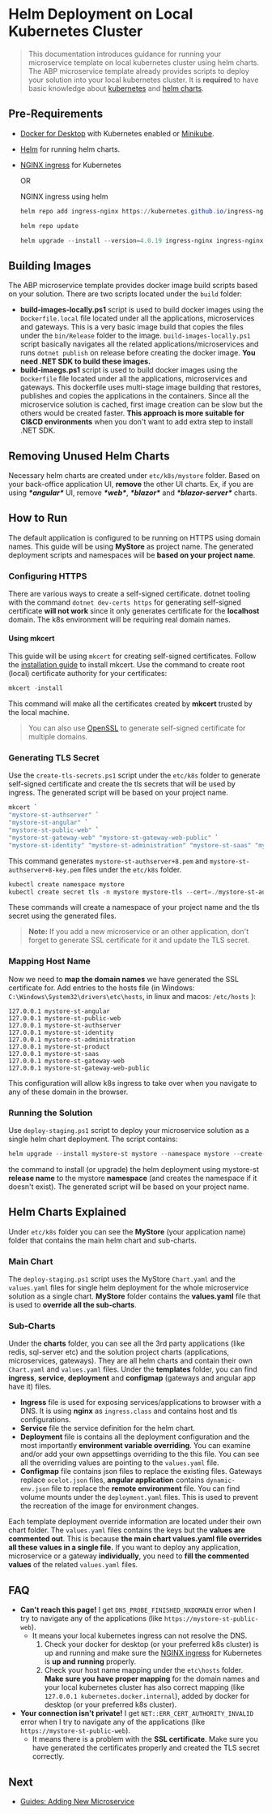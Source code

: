 # Helm Deployment on Local Kubernetes Cluster

> This documentation introduces guidance for running your microservice template on local kubernetes cluster using helm charts. The ABP microservice template already provides scripts to deploy your solution into your local kubernetes cluster. It is **required** to have basic knowledge about [kubernetes](https://kubernetes.io/) and [helm charts](https://helm.sh/). 

##  Pre-Requirements

- [Docker for Desktop](https://www.docker.com/products/docker-desktop/) with Kubernetes enabled or [Minikube](https://minikube.sigs.k8s.io/docs/start/).
- [Helm](https://helm.sh/docs/intro/install/) for running helm charts.

- [NGINX ingress](https://kubernetes.github.io/ingress-nginx/deploy/) for Kubernetes

    OR

    NGINX ingress using helm

  ```powershell
  helm repo add ingress-nginx https://kubernetes.github.io/ingress-nginx
  
  helm repo update
  
  helm upgrade --install --version=4.0.19 ingress-nginx ingress-nginx/ingress-nginx
  ```


## Building Images

The ABP microservice template provides docker image build scripts based on your solution. There are two scripts located under the `build` folder:

- **build-images-locally.ps1** script is used to build docker images using the `Dockerfile.local` file located under all the applications, microservices and gateways. This is a very basic image build that copies the files under the `bin/Release` folder to the image. `build-images-locally.ps1` script basically navigates all the related applications/microservices and runs `dotnet publish` on release before creating the docker image. **You need .NET SDK to build these images.**
- **build-imaegs.ps1** script is used to build docker images using the `Dockerfile` file located under all the applications, microservices and gateways. This dockerfile uses multi-stage image building that restores, publishes and copies the applications in the containers. Since all the microservice solution is cached, first image creation can be slow but the others would be created faster. **This approach is more suitable for CI&CD environments** when you don't want to add extra step to install .NET SDK.

## Removing Unused Helm Charts

Necessary helm charts are created under `etc/k8s/mystore` folder. Based on your back-office application UI, **remove** the other UI charts. Ex, if you are using ***\*angular\**** UI, remove ***\*web\****, ***\*blazor\**** and ***\*blazor-server\**** charts.

## How to Run

The default application is configured to be running on HTTPS using domain names. This guide will be using **MyStore** as project name. The generated deployment scripts and namespaces will be **based on your project name**.

### Configuring HTTPS

There are various ways to create a self-signed certificate. dotnet tooling with the command `dotnet dev-certs https` for generating self-signed certificate **will not work** since it only generates certificate for the **localhost** domain. The k8s environment will be requiring real domain names. 

#### Using mkcert

This guide will be using `mkcert` for creating self-signed certificates. Follow the [installation guide](https://github.com/FiloSottile/mkcert#installation) to install mkcert. Use the command to create root (local) certificate authority for your certificates:

```powershell
mkcert -install
```

This command will make all the certificates created by **mkcert** trusted by the local machine.

> You can also use [OpenSSL](https://www.openssl.org/) to generate self-signed certificate for multiple domains. 

### Generating TLS Secret

Use the `create-tls-secrets.ps1` script under the `etc/k8s` folder to generate self-signed certificate and create the tls secrets that will be used by ingress. The generated script will be based on your project name.

```powershell
mkcert `
"mystore-st-authserver" `
"mystore-st-angular" `
"mystore-st-public-web" `
"mystore-st-gateway-web" "mystore-st-gateway-web-public" `
"mystore-st-identity" "mystore-st-administration" "mystore-st-saas" "mystore-st-product" 
```

This command generates `mystore-st-authserver+8.pem` and `mystore-st-authserver+8-key.pem` files under the `etc/k8s` folder.

```powershell
kubectl create namespace mystore
kubectl create secret tls -n mystore mystore-tls --cert=./mystore-st-authserver+8.pem  --key=./mystore-st-authserver+8-key.pem
```

These commands will create a namespace of your project name and the tls secret using the generated files.

> **Note:** If you add a new microservice or an other application, don't forget to generate SSL certificate for it and update the TLS secret.

### Mapping Host Name

Now we need to **map the domain names** we have generated the SSL certificate for. Add entries to the hosts file (in Windows: `C:\Windows\System32\drivers\etc\hosts`, in linux and macos: `/etc/hosts` ):

```
127.0.0.1 mystore-st-angular
127.0.0.1 mystore-st-public-web
127.0.0.1 mystore-st-authserver
127.0.0.1 mystore-st-identity
127.0.0.1 mystore-st-administration
127.0.0.1 mystore-st-product
127.0.0.1 mystore-st-saas
127.0.0.1 mystore-st-gateway-web
127.0.0.1 mystore-st-gateway-web-public
```

This configuration will allow k8s ingress to take over when you navigate to any of these domain in the browser.

### Running the Solution

Use `deploy-staging.ps1` script to deploy your microservice solution as a single helm chart deployment. The script contains:
```powershell
helm upgrade --install mystore-st mystore --namespace mystore --create-namespace
```

the command to install (or upgrade) the helm deployment using mystore-st **release name** to the mystore **namespace** (and creates the namespace if it doesn't exist). The generated script will be based on your project name.

## Helm Charts Explained

Under `etc/k8s` folder you can see the **MyStore** (your application name) folder that contains the main helm chart and sub-charts. 

### Main Chart

The `deploy-staging.ps1` script uses the MyStore `Chart.yaml` and the `values.yaml` files for single helm deployment for the whole microservice solution as a single chart. **MyStore** folder contains the **values.yaml** file that is used to **override all the sub-charts**.

### Sub-Charts

Under the **charts** folder, you can see all the 3rd party applications (like redis, sql-server etc) and the solution project charts (applications, microservices, gateways). They are all helm charts and contain their own `Chart.yaml` and `values.yaml` files. Under the **templates** folder, you can find **ingress**, **service**, **deployment** and **configmap** (gateways and angular app have it) files.

- **Ingress** file is used for exposing services/applications to browser with a DNS. It is using **nginx** as `ingress.class` and contains host and tls configurations. 
- **Service** file the service definition for the helm chart.
- **Deployment** file is contains all the deployment configuration and the most importantly **environment variable overriding**. You can examine and/or add your own appsettings overriding to the this file. You can see all the overriding values are pointing to the `values.yaml` file.
- **Configmap** file contains json files to replace the existing files. Gateways replace `ocelot.json` files, **angular application** contains `dynamic-env.json` file to replace the **remote environment** file. You can find volume mounts under the `deployment.yaml` files. This is used to prevent the recreation of the image for environment changes. 

Each template deployment override information are located under their own chart folder. The `values.yaml` files contains the keys but the **values are commented out**. This is because **the main chart values.yaml file overrides all these values in a single file.** If you want to deploy any application, microservice or a gateway **individually**, you need to **fill the commented values** of the related `values.yaml` files.

## FAQ

- **Can't reach this page!** I get `DNS_PROBE_FINISHED_NXDOMAIN` error when I try to navigate any of the applications (like `https://mystore-st-public-web`).
  - It means your local kubernetes ingress can not resolve the DNS. 
    1) Check your docker for desktop (or your preferred k8s cluster) is up and running and make sure the [NGINX ingress](https://kubernetes.github.io/ingress-nginx/deploy/) for Kubernetes is **up and running** properly.
    2) Check your host name mapping under the `etc\hosts` folder. **Make sure you have proper mapping** for the domain names and your local kubernetes cluster has also correct mapping (like `127.0.0.1 kubernetes.docker.internal`), added by docker for desktop (or your preferred k8s cluster).
- **Your connection isn't private!** I get `NET::ERR_CERT_AUTHORITY_INVALID` error when I try to navigate any of the applications (like `https://mystore-st-public-web`).
  - It means there is a problem with the **SSL certificate**. Make sure you have generated the certificates properly and created the TLS secret correctly.

## Next

- [Guides: Adding New Microservice](add-microservice.md)
